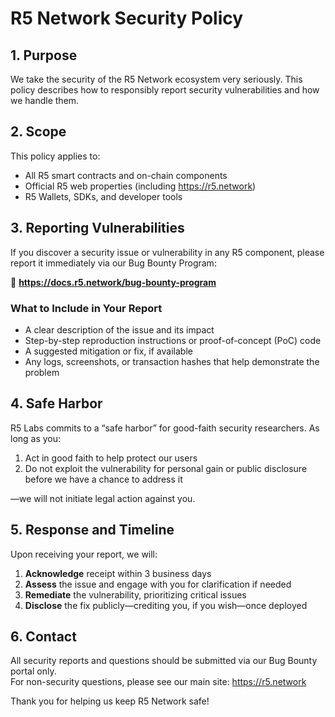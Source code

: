 # R5 Network Security Policy

## 1. Purpose  
We take the security of the R5 Network ecosystem very seriously. This policy describes how to responsibly report security vulnerabilities and how we handle them.

## 2. Scope  
This policy applies to:  
- All R5 smart contracts and on-chain components  
- Official R5 web properties (including https://r5.network)  
- R5 Wallets, SDKs, and developer tools  

## 3. Reporting Vulnerabilities  
If you discover a security issue or vulnerability in any R5 component, please report it immediately via our Bug Bounty Program:

🔗 **https://docs.r5.network/bug-bounty-program**

### What to Include in Your Report  
- A clear description of the issue and its impact  
- Step-by-step reproduction instructions or proof-of-concept (PoC) code  
- A suggested mitigation or fix, if available  
- Any logs, screenshots, or transaction hashes that help demonstrate the problem  

## 4. Safe Harbor  
R5 Labs commits to a “safe harbor” for good-faith security researchers. As long as you:

1. Act in good faith to help protect our users  
2. Do not exploit the vulnerability for personal gain or public disclosure before we have a chance to address it  

—we will not initiate legal action against you.

## 5. Response and Timeline  
Upon receiving your report, we will:

1. **Acknowledge** receipt within 3 business days  
2. **Assess** the issue and engage with you for clarification if needed  
3. **Remediate** the vulnerability, prioritizing critical issues  
4. **Disclose** the fix publicly—crediting you, if you wish—once deployed  

## 6. Contact  
All security reports and questions should be submitted via our Bug Bounty portal only.  
For non-security questions, please see our main site: https://r5.network

Thank you for helping us keep R5 Network safe!
